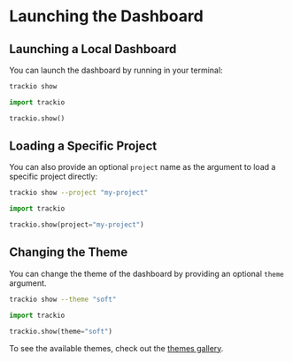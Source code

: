 # Launching the Dashboard

## Launching a Local Dashboard

You can launch the dashboard by running in your terminal:

<hfoptions id="language">
<hfoption id="bash">

```bash
trackio show
```

</hfoption>
<hfoption id="Python">

```py
import trackio

trackio.show()
```

</hfoption>
</hfoptions>

## Loading a Specific Project

You can also provide an optional `project` name as the argument to load a specific project directly:

<hfoptions id="language">
<hfoption id="bash">

```bash
trackio show --project "my-project"
```

</hfoption>
<hfoption id="Python">

```py
import trackio 

trackio.show(project="my-project")
```

</hfoption>
</hfoptions>

## Changing the Theme

You can change the theme of the dashboard by providing an optional `theme` argument.

<hfoptions id="language">
<hfoption id="bash">

```bash
trackio show --theme "soft"
```

</hfoption>
<hfoption id="Python">

```py
import trackio 

trackio.show(theme="soft")
```

</hfoption>
</hfoptions>

To see the available themes, check out the [themes gallery](https://huggingface.co/spaces/gradio/theme-gallery).
